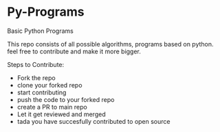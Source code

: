 # Py-Programs
Basic Python Programs

This repo consists of all possible algorithms, programs based on python. feel free to contribute and make it more bigger.

Steps to Contribute:

* Fork the repo
* clone your forked repo
* start contributing
* push the code to your forked repo 
* create a PR to main repo 
* Let it get reviewed and merged 
* tada you have succesfully contributed to open source
